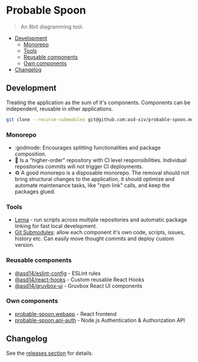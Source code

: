 # Probable Spoon

> An 8bit diagramming tool.

<!-- vim-markdown-toc GFM -->

* [Development](#development)
  * [Monorepo](#monorepo)
  * [Tools](#tools)
  * [Reusable components](#reusable-components)
  * [Own components](#own-components)
* [Changelog](#changelog)

<!-- vim-markdown-toc -->

## Development

Treating the application as the sum of it's components. Components can be independent, reusable in other applications.

```bash
git clone --recurse-submodules git@github.com:asd-xiv/probable-spoon.mono.git
```

### Monorepo

* :godmode: Encourages splitting functionalities and package composition.
* :rocket: Is a "higher-order" repository with CI level responsibilities. Individual repositories commits will not trigger CI deployments.
* :recycle: A good monorepo is a disposable monorepo. The removal should not bring structural changes to the application, it should optimize and automate maintenance tasks, like "npm link" calls, and keep the packages glued.

### Tools

* [Lerna](https://github.com/lerna/lerna) - run scripts across multiple repositories and automatic package linking for fast local development.
* [Git Submodules](https://git-scm.com/book/en/v2/Git-Tools-Submodules): allow each component it's own code, scripts, issues, history etc. Can easily move thought commits and deploy custom version.

### Reusable components

* [@asd14/eslint-config](https://github.com/asd-xiv/eslint-config) - ESLint rules
* [@asd14/react-hooks](https://github.com/asd-xiv/react-hooks) - Custom reusable React Hooks
* [@asd14/gruvbox-ui](https://github.com/asd-xiv/gruvbox-ui) - Gruvbox React UI components

### Own components

* [probable-spoon.webapp](https://github.com/asd-xiv/probable-spoon.webapp) - React frontend
* [probable-spoon.api-auth](https://github.com/asd-xiv/probable-spoon.api-auth) - Node.js Authentication & Authorization API

## Changelog

See the [releases section](https://github.com/asd-xiv/probable-spoon/releases) for details.
